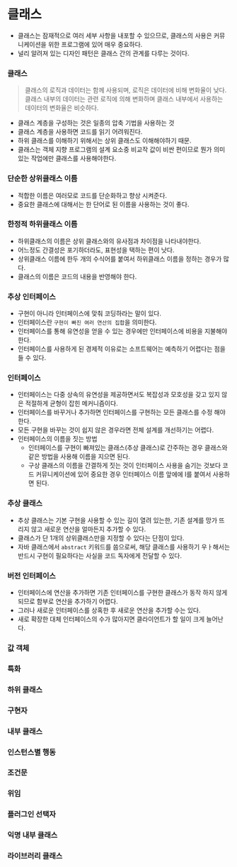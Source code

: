 # 클래스

- 클래스는 잠재적으로 여러 세부 사항을 내포할 수 있으므로, 클래스의 사용은 커뮤니케이션을 위한 프로그램에 있어 매우 중요하다.
- 널리 알려져 있는 디자인 패턴은 클래스 간의 관계를 다루는 것이다.


### 클래스

> 클래스의 로직과 데이터는 함께 사용되며, 로직은 데이터에 비해 변화율이 낮다. 클래스 내부의 데이터는 관련 로직에 의해 변화하며 클래스 내부에서 사용하는 데이터의 변화율은 비슷하다.

- 클래스 계층을 구성하는 것은 일종의 압축 기법을 사용하는 것
- 클래스 계층을 사용하면 코드를 읽기 어려워진다. 
- 하위 클래스를 이해하기 위해서는 상위 클래스도 이해해야하기 때문.
- 클래스는 객체 지향 프로그램의 설계 요소중 비교작 값이 비싼 편이므로 뭔가 의미 있는 작업에만 클래스를 사용해야한다.


### 단순한 상위클래스 이름

- 적합한 이름은 여러모로 코드를 단순화하고 향상 시켜준다.
- 중요한 클래스에 대해서는 한 단어로 된 이름을 사용하는 것이 좋다.


### 한정적 하위클래스 이름

- 하위클래스의 이름은 상위 클래스와의 유사점과 차이점을 나타내야한다.
- 어느정도 간결성은 포기하더라도, 표현성을 택하는 편이 낫다.
- 상위클래스 이름에 한두 개의 수식어를 붙여서 하위클래스 이름을 정하는 경우가 많다.
- 클래스의 이름은 코드의 내용을 반영해야 한다.


### 추상 인터페이스

- 구현이 아니라 인터페이스에 맞춰 코딩하라는 말이 있다.
- 인터페이스란 `구현이 빠진 여러 연산의 집합`을 의미한다.
- 인터페이스를 통해 유연성을 얻을 수 있는 경우에만 인터페이스에 비용을 지불해야한다.
- 인터페이스를 사용하게 된 경제적 이유로는 소프트웨어는 예측하기 어렵다는 점을 들 수 있다.


### 인터페이스

- 인터페이스는 다중 상속의 유연성을 제공하면서도 복잡성과 모호성을 갖고 있지 않은 적절하게 균형이 잡힌 메커니즘이다.
- 인터페이스를 바꾸거나 추가하면 인터페이스를 구현하는 모든 클래스를 수정 해야한다.
- 모든 구현을 바꾸는 것이 쉽지 않은 경우라면 전체 설계를 개선하기는 어렵다.
- 인터페이스의 이름을 짓는 방법
    - 인터페이스를 구현이 빠져있는 클래스(추상 클래스)로 간주하는 경우 클래스와 같은 방법을 사용해 이름을 지으면 된다. 
    - 구상 클래스의 이름을 간결하게 짓는 것이 인터페이스 사용을 숨기는 것보다 코드 커뮤니케이션에 있어 중요한 경우 인터페이스 이름 앞에에 I를 붙여서 사용하면 된다. 


### 추상 클래스

- 추상 클래스는 기본 구현을 사용할 수 있는 길이 열려 있는한, 기존 설계를 망가 뜨리지 않고 새로운 연산을 얼마든지 추가할 수 있다.
- 클래스가 단 1개의 상위클래스만을 지정할 수 있다는 단점이 있다.
- 자바 클래스에서 `abstract` 키워드를 씀으로써, 해당 클래스를 사용하기 우ㅏ해서는 반드시 구현이 필요하다는 사실을 코드 독자에게 전달할 수 있다.


### 버전 인터페이스
- 인터페이스에 연산을 추가하면 기존 인터페이스를 구현한 클래스가 동작 하지 않게 되므로 함부로 연산을 추가하기 어렵다.
- 그러나 새로운 인터페이스를 상혹한 후 새로운 연산을 추가할 수는 있다.
- 새로 확장한 대체 인터페이스의 수가 많아지면 클라이언트가 할 일이 크게 늘어난다.


### 값 객체



### 특화




### 하위 클래스

### 구현자

### 내부 클래스

### 인스턴스별 행동

### 조건문

### 위임

### 플러그인 선택자

### 익명 내부 클래스

### 라이브러리 클래스

